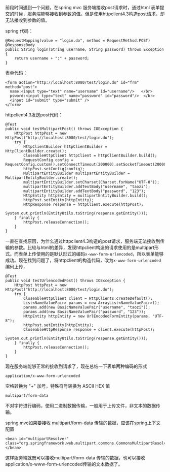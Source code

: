 前段时间遇到一个问题，在spring mvc 服务端接收post请求时，通过html 表单提交的时候，服务端能够接收到参数的值。但是使用httpclient4.3构造post请求，却无法接收到参数的值。

spring 代码：
```
@RequestMapping(value = "login.do", method = RequestMethod.POST)
@ResponseBody
public String login(String username, String password) throws Exception {
    return username + ":" + password;
}
```
表单代码：
```
<form action="http://localhost:8080/test/login.do" id="frm" method="post">
  name:<input type="text" name="username" id="username"/>   </br>
  psword:<input type="text" name="password" id="password"/>  </br>
  <input id="submit" type="submit" />
</form>
```
httpclient4.3发送post代码：
```
@Test
public void testMultipartPost() throws IOException {
    HttpPost httpPost = new HttpPost("http://localhost:8080/test/login.do");
    try {
        HttpClientBuilder httpClientBuilder = HttpClientBuilder.create();
        CloseableHttpClient httpClient = httpClientBuilder.build();
        RequestConfig config = RequestConfig.custom().setConnectTimeout(200000).setSocketTimeout(200000).build();
        httpPost.setConfig(config);
        MultipartEntityBuilder multipartEntityBuilder = MultipartEntityBuilder.create();
        multipartEntityBuilder.setCharset(Charset.forName("UTF-8"));
        multipartEntityBuilder.addTextBody("username", "taozi");
        multipartEntityBuilder.addTextBody("password", "123");
        HttpEntity httpEntity = multipartEntityBuilder.build();
        httpPost.setEntity(httpEntity);
        HttpResponse response = httpClient.execute(httpPost);
        System.out.println(EntityUtils.toString(response.getEntity()));
    } finally {
        httpPost.releaseConnection();
    }
}
```
一直在查找原因，为什么通过httpclient4.3构造的post请求，服务端无法接收到传输的参数。比较与html的差异，发现httpclient构造的请求使用的是multipart形式。而表单上传使用的是默认形式的编码```x-www-form-urlencoded```，所以表单能够成功。现在找到问题了，将httpclient的构造代码，改为```x-www-form-urlencoded```编码上传，
```
@Test
public void testUrlencodedPost() throws IOException {
    HttpPost httpPost = new HttpPost("http://localhost:8080/test/login.do");
    try {
        CloseableHttpClient client = HttpClients.createDefault();
        List<NameValuePair> params = new ArrayList<NameValuePair>();
        params.add(new BasicNameValuePair("username", "taozi"));
        params.add(new BasicNameValuePair("password", "123"));
        HttpEntity httpEntity = new UrlEncodedFormEntity(params, "UTF-8");
        httpPost.setEntity(httpEntity);
        CloseableHttpResponse response = client.execute(httpPost);
        System.out.println(EntityUtils.toString(response.getEntity()));
    } finally {
        httpPost.releaseConnection();
    }
}
```
现在服务端能够正常的接收到请求了，现在总结一下表单两种编码的形式

```
application/x-www-form-urlencoded
```
空格转换为 "+" 加号，特殊符号转换为 ASCII HEX 值

```
multipart/form-data
```
不对字符进行编码，使用二进制数据传输，一般用于上传文件，非文本的数据传输。

spring mvc如果要接收 multipart/form-data 传输的数据，应该在spring上下文配置
```
<bean id="multipartResolver" class="org.springframework.web.multipart.commons.CommonsMultipartResolver">       
</bean>
```
这样服务端就既可以接收multipart/form-data 传输的数据，也可以接收application/x-www-form-urlencoded传输的文本数据了。
